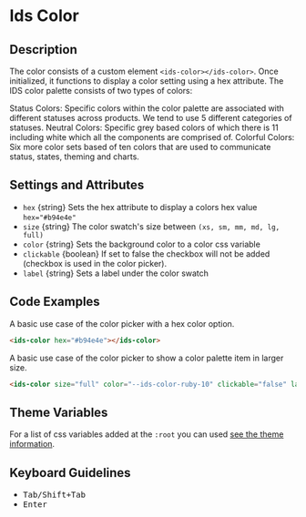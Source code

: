 # Ids Color

## Description

The color consists of a custom element `<ids-color></ids-color>`. Once initialized, it functions to display a color setting using a hex attribute. The IDS color palette consists of two types of colors:

Status Colors: Specific colors within the color palette are associated with different statuses across products. We tend to use 5 different categories of statuses.
Neutral Colors: Specific grey based colors of which there is 11 including white which all the components are comprised of.
Colorful Colors: Six more color sets based of ten colors that are used to communicate status, states, theming and charts.

## Settings and Attributes

- `hex` {string} Sets the hex attribute to display a colors hex value `hex="#b94e4e"`
- `size` {string} The color swatch's size between `(xs, sm, mm, md, lg, full)`
- `color` {string} Sets the background color to a color css variable
- `clickable` {boolean} If set to false the checkbox will not be added (checkbox is used in the color picker).
- `label` {string} Sets a label under the color swatch

## Code Examples

A basic use case of the color picker with a hex color option.

```html
<ids-color hex="#b94e4e"></ids-color>
```

A basic use case of the color picker to show a color palette item in larger size.

```html
<ids-color size="full" color="--ids-color-ruby-10" clickable="false" label="--ids-color-ruby-10"></ids-color>
```
## Theme Variables

For a list of css variables added at the `:root` you can used [see the theme information](rc/themes/ids-theme-default-colors.scss).

## Keyboard Guidelines

- <kbd>Tab/Shift+Tab</kbd>
- <kbd>Enter</kbd>
